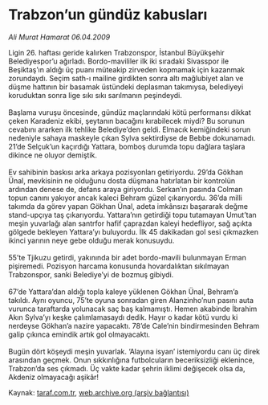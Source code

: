 # Trabzon’un gündüz kabusları

*Ali Murat Hamarat 06.04.2009*

<div class="yazi">Ligin 26. haftası geride kalırken Trabzonspor, İstanbul Büyükşehir Belediyespor’u ağırladı. Bordo-mavililer ilk iki sıradaki Sivasspor ile Beşiktaş’ın aldığı üç puanı müteakip zirveden kopmamak için kazanmak zorundaydı. Seçim sath-ı mailine girdikten sonra altı mağlubiyet alan ve düşme hattının bir basamak üstündeki deplasman takımıysa, belediyeyi koruduktan sonra lige sıkı sıkı sarılmanın peşindeydi. <br/><br/>Başlama vuruşu öncesinde, gündüz maçlarındaki kötü performansı dikkat çeken Karadeniz ekibi, şeytanın bacağını kırabilecek miydi? Bu sorunun cevabını ararken ilk tehlike Belediye’den geldi. Elmacık kemiğindeki sorun nedeniyle sahaya maskeyle çıkan Sylva sektirdiyse de Bebbe dokunamadı. 21’de Selçuk’un kaçırdığı Yattara, bomboş durumda topu dağlara taşlara dikince ne oluyor demiştik. <br/><br/>Ev sahibinin baskısı arka arkaya pozisyonları getiriyordu. 29’da Gökhan Ünal, mevkisinin ne olduğunu dosta düşmana hatırlatan bir kontrolün ardından denese de, defans araya giriyordu. Serkan’ın pasında Colman topun canını yakıyor ancak kaleci Behram güzel çıkarıyordu. 36’da milli takımda da görev yapan Gökhan Ünal, adeta imkânsızı başararak değme stand-upçıya taş çıkarıyordu. Yattara’nın getirdiği topu tutamayan Umut’tan meşin yuvarlağı alan santrfor hafif çaprazdan kaleyi hedefliyor, sağ açıkta gölgede bekleyen Yattara’yı buluyordu. İlk 45 dakikadan gol sesi çıkmazken ikinci yarının neye gebe olduğu merak konusuydu. <br/><br/>55’te Tjikuzu getirdi, yakınında bir adet bordo-mavili bulunmayan Erman pişiremedi. Pozisyon harcama konusunda hovardalıktan sıkılmayan Trabzonspor, sanki Belediye’yi de bozmuş gibiydi. <br/><br/>67’de Yattara’dan aldığı topla kaleye yüklenen Gökhan Ünal, Behram’a takıldı. Aynı oyuncu, 75’te oyuna sonradan giren Alanzinho’nun pasını auta vurunca taraftarda yolunacak saç baş kalmamıştı. Hemen akabinde İbrahim Akın Sylva’yı keşke çalımlamasaydı dedik. Hayır o kadar kötü vurdu ki nerdeyse Gökhan’a nazire yapacaktı. 78’de Cale’nin bindirmesinden Behram galip çıkınca emindik artık gol olmayacaktı. <br/><br/>Bugün dört köşeydi meşin yuvarlak. ‘Alayına isyan’ istemiyordu canı üç direk arasından geçmek. Onun sıkkınlığına futbolcuların beceriksizliği eklenince, Trabzon’da ses çıkmadı. Üç vakte kadar şehrin iklimi değişecek olsa da, Akdeniz olmayacağı aşikâr!</div>

Kaynak: [taraf.com.tr](m), [web.archive.org (arşiv bağlantısı)](http://web.archive.org/web/20101201072734/http://taraf.com.tr/ali-murat-hamarat/makale-trabzonun-gunduz-kabuslari.htm)

